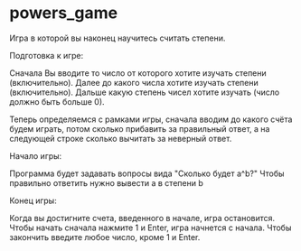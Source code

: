# powers_game
Игра в которой вы наконец научитесь считать степени.


Подготовка к игре:

Сначала Вы вводите то число от которого хотите изучать степени (включительно).
Далее до какого числа хотите изучать степени (включительно).
Дальше какую степень чисел хотите изучать (число должно быть больше 0).

Теперь определяемся с рамками игры, сначала вводим до какого счёта будем играть, потом сколько прибавить за правильный ответ, а на следующей строке сколько вычитать за неверный ответ.


Начало игры: 

Программа будет задавать вопросы вида "Сколько будет a^b?"
Чтобы правильно ответить нужно вывести a в степени b


Конец игры:

Когда вы достигните счета, введенного в начале, игра остановится. Чтобы начать сначала нажмите 1 и Enter, игра начнется с начала. Чтобы закончить введите любое число, кроме 1 и Enter.
